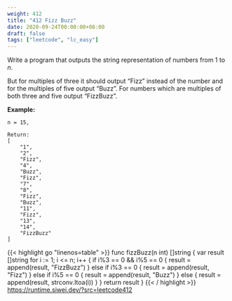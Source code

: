 ```yaml
---
weight: 412
title: "412 Fizz Buzz"
date: 2020-09-24T00:00:00+08:00
draft: false
tags: ["leetcode", "lc_easy"]
---
```


Write a program that outputs the string representation of numbers from 1 to _n_.

But for multiples of three it should output “Fizz” instead of the number and for the multiples of five output “Buzz”. For numbers which are multiples of both three and five output “FizzBuzz”.

**Example:**
```
n = 15,

Return:
[
    "1",
    "2",
    "Fizz",
    "4",
    "Buzz",
    "Fizz",
    "7",
    "8",
    "Fizz",
    "Buzz",
    "11",
    "Fizz",
    "13",
    "14",
    "FizzBuzz"
]
```
<div class="tabs"></div>
<div class="tab-content">
<div id="golang" class="lang">
{{< highlight go "linenos=table" >}}
func fizzBuzz(n int) []string {
    var result []string
    for i := 1; i <= n; i++ {
        if i%3 == 0 && i%5 == 0 {
            result = append(result, "FizzBuzz")
        } else if i%3 == 0 {
            result = append(result, "Fizz")
        } else if i%5 == 0 {
            result = append(result, "Buzz")
        } else {
            result = append(result, strconv.Itoa(i))
        }
    }
    return result
}
{{< / highlight >}}
</div>
<div id="runtime" class="lang">
    <div class="code-link">
        <a href="https://runtime.siwei.dev/?src=leetcode412" target="_blank">https://runtime.siwei.dev/?src=leetcode412</a>
    </div>
</div>
</div>
